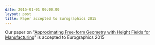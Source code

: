 ```yaml
---
date: 2015-01-01 00:00:00
layout: post
title: Paper accepted to Eurographics 2015
---
```


Our paper on "[Approximating Free-form Geometry with Height Fields for Manufacturing](approximating-free-form-geometry-height-fields-manufacturing.html)" is accepted to Eurographics 2015